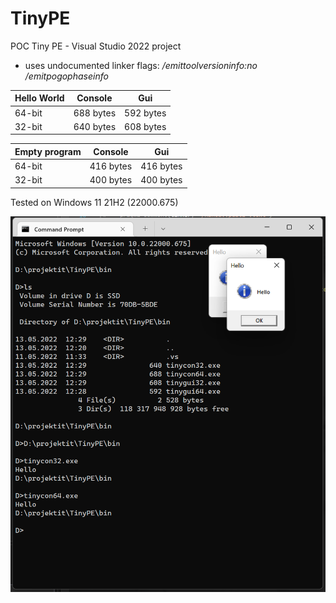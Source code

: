 # TinyPE
POC Tiny PE - Visual Studio 2022 project
  - uses undocumented linker flags: */emittoolversioninfo:no /emitpogophaseinfo*

| Hello World    | Console    | Gui       |
|----------------|------------|-----------|
| 64-bit         | 688 bytes  | 592 bytes |
| 32-bit         | 640 bytes  | 608 bytes |

| Empty program     | Console    | Gui       |
|-------------------|------------|-----------|
| 64-bit            | 416 bytes  | 416 bytes |
| 32-bit            | 400 bytes  | 400 bytes |



Tested on Windows 11 21H2 (22000.675)

<img width="1095" alt="readme_image" src="readmeimage.png">




